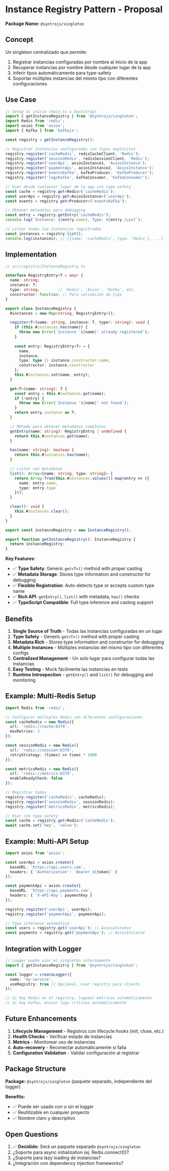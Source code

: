 # Instance Registry Pattern - Proposal

**Package Name:** `@syntrojs/singleton`

## Concept

Un singleton centralizado que permite:
1. Registrar instancias configuradas por nombre al inicio de la app
2. Recuperar instancias por nombre desde cualquier lugar de la app
3. Inferir tipos automáticamente para type-safety
4. Soportar múltiples instancias del mismo tipo con diferentes configuraciones

## Use Case

```typescript
// Setup al inicio (main.ts o bootstrap)
import { getInstanceRegistry } from '@syntrojs/singleton';
import Redis from 'redis';
import axios from 'axios';
import { Kafka } from 'kafkajs';

const registry = getInstanceRegistry();

// Registrar instancias configuradas con tipos explícitos
registry.register('cacheRedis', redisCacheClient, 'Redis');
registry.register('sessionRedis', redisSessionClient, 'Redis');
registry.register('userApi', axiosInstance1, 'AxiosInstance');
registry.register('paymentApi', axiosInstance2, 'AxiosInstance');
registry.register('eventsKafka', kafkaProducer, 'KafkaProducer');
registry.register('logsKafka', kafkaConsumer, 'KafkaConsumer');

// Usar desde cualquier lugar de la app con type safety
const cache = registry.get<Redis>('cacheRedis');
const userApi = registry.get<AxiosInstance>('userApi');
const events = registry.get<Producer>('eventsKafka');

// Obtener metadatos para debugging
const entry = registry.getEntry('cacheRedis');
console.log(`Instance: ${entry.name}, Type: ${entry.type}`);

// Listar todas las instancias registradas
const instances = registry.list();
console.log(instances); // [{name: 'cacheRedis', type: 'Redis'}, ...]
```

## Implementation

```typescript
// src/registry/InstanceRegistry.ts

interface RegistryEntry<T = any> {
  name: string;
  instance: T;
  type: string;        // 'Redis', 'Axios', 'Kafka', etc.
  constructor: Function; // Para validación de tipo
}

export class InstanceRegistry {
  #instances = new Map<string, RegistryEntry>();

  register<T>(name: string, instance: T, type?: string): void {
    if (this.#instances.has(name)) {
      throw new Error(`Instance '${name}' already registered`);
    }
    
    const entry: RegistryEntry<T> = {
      name,
      instance,
      type: type || instance.constructor.name,
      constructor: instance.constructor
    };
    this.#instances.set(name, entry);
  }

  get<T>(name: string): T {
    const entry = this.#instances.get(name);
    if (!entry) {
      throw new Error(`Instance '${name}' not found`);
    }
    return entry.instance as T;
  }

  // Método para obtener metadatos completos
  getEntry(name: string): RegistryEntry | undefined {
    return this.#instances.get(name);
  }

  has(name: string): boolean {
    return this.#instances.has(name);
  }

  // Listar con metadatos
  list(): Array<{name: string, type: string}> {
    return Array.from(this.#instances.values()).map(entry => ({
      name: entry.name,
      type: entry.type
    }));
  }

  clear(): void {
    this.#instances.clear();
  }
}

export const instanceRegistry = new InstanceRegistry();

export function getInstanceRegistry(): InstanceRegistry {
  return instanceRegistry;
}
```

**Key Features:**
- ✅ **Type Safety**: Generic `get<T>()` method with proper casting
- ✅ **Metadata Storage**: Stores type information and constructor for debugging
- ✅ **Flexible Registration**: Auto-detects type or accepts custom type name
- ✅ **Rich API**: `getEntry()`, `list()` with metadata, `has()` checks
- ✅ **TypeScript Compatible**: Full type inference and casting support

## Benefits

1. **Single Source of Truth** - Todas las instancias configuradas en un lugar
2. **Type Safety** - Generic `get<T>()` method with proper casting
3. **Metadata Rich** - Stores type information and constructor for debugging
4. **Multiple Instances** - Múltiples instancias del mismo tipo con diferentes configs
5. **Centralized Management** - Un solo lugar para configurar todas las instancias
6. **Easy Testing** - Mock fácilmente las instancias en tests
7. **Runtime Introspection** - `getEntry()` and `list()` for debugging and monitoring

## Example: Multi-Redis Setup

```typescript
import Redis from 'redis';

// Configurar múltiples Redis con diferentes configuraciones
const cacheRedis = new Redis({
  url: 'redis://cache:6379',
  maxRetries: 3
});

const sessionRedis = new Redis({
  url: 'redis://session:6379',
  retryStrategy: (times) => times * 1000
});

const metricsRedis = new Redis({
  url: 'redis://metrics:6379',
  enableReadyCheck: false
});

// Registrar todos
registry.register('cacheRedis', cacheRedis);
registry.register('sessionRedis', sessionRedis);
registry.register('metricsRedis', metricsRedis);

// Usar con type safety
const cache = registry.get<Redis>('cacheRedis');
await cache.set('key', 'value');
```

## Example: Multi-API Setup

```typescript
import axios from 'axios';

const userApi = axios.create({
  baseURL: 'https://api.users.com',
  headers: { 'Authorization': `Bearer ${token}` }
});

const paymentApi = axios.create({
  baseURL: 'https://api.payments.com',
  headers: { 'X-API-Key': paymentKey }
});

registry.register('userApi', userApi);
registry.register('paymentApi', paymentApi);

// Type inference automático
const users = registry.get('userApi'); // AxiosInstance
const payments = registry.get('paymentApi'); // AxiosInstance
```

## Integration with Logger

```typescript
// Logger puede usar el singleton internamente
import { getInstanceRegistry } from '@syntrojs/singleton';

const logger = createLogger({ 
  name: 'my-service',
  useRegistry: true // Opcional, usar registry para clients
});

// Si hay Redis en el registry, loguear métricas automáticamente
// Si hay Kafka, enviar logs críticos automáticamente
```

## Future Enhancements

1. **Lifecycle Management** - Registros con lifecycle hooks (init, close, etc.)
2. **Health Checks** - Verificar estado de instancias
3. **Metrics** - Monitorear uso de instancias
4. **Auto-recovery** - Reconectar automáticamente si falla
5. **Configuration Validation** - Validar configuración al registrar

## Package Structure

**Package:** `@syntrojs/singleton` (paquete separado, independiente del logger)

**Benefits:**
- ✅ Puede ser usado con o sin el logger
- ✅ Reutilizable en cualquier proyecto
- ✅ Nombre claro y descriptivo

## Open Questions

1. ✅ **Decidido:** Será un paquete separado `@syntrojs/singleton`
2. ¿Soporte para async initialization (ej. Redis.connect())?
3. ¿Soporte para lazy loading de instancias?
4. ¿Integración con dependency injection frameworks?

